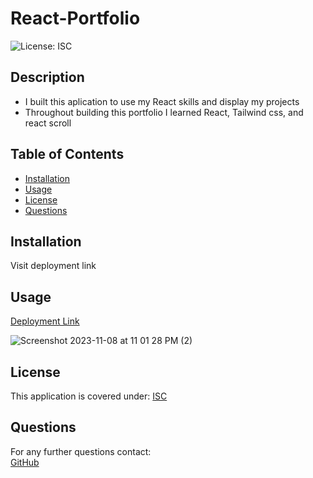 # React-Portfolio

![License: ISC](https://img.shields.io/badge/License-ISC-brightgreen.svg)

## Description
* I built this aplication to use my React skills and display my projects
* Throughout building this portfolio I learned React, Tailwind css, and react scroll


## Table of Contents
* [Installation](#installation)
* [Usage](#usage)
* [License](#license)
* [Questions](#questions)

## Installation
Visit deployment link

## Usage
[Deployment Link](https://main--gleeful-sfogliatella-c975e5.netlify.app/)

![Screenshot 2023-11-08 at 11 01 28 PM (2)](https://github.com/BrianPizz/react-portfolio/assets/138056153/366916e4-37da-4d70-9ceb-a311690a37f9)


## License
This application is covered under:
[ISC](https://choosealicense.com/licenses/isc/)

## Questions
For any further questions contact:  
[GitHub](https://github.com/BrianPizz)  

